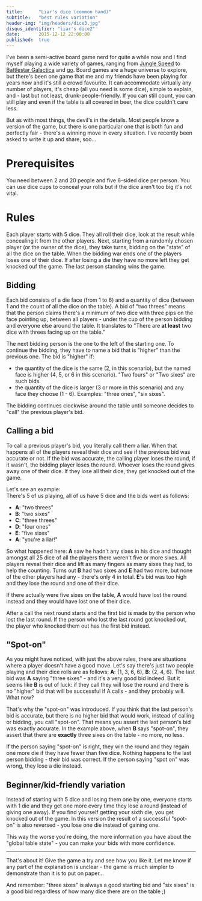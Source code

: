 ```yaml
---
title:      "Liar's dice (common hand)"
subtitle:   "best rules variation"
header-img: "img/headers/dice3.jpg"
disqus_identifier: "liar's dice2"
date:       2015-12-12 22:00:00
published:  true
---
```


I've been a semi-active board game nerd for quite a while now and I find myself playing a wide variety of games, ranging from [Jungle Speed](https://boardgamegeek.com/boardgame/8098/jungle-speed) to [Battlestar Galactica](https://boardgamegeek.com/boardgame/37111/battlestar-galactica) and [go](https://en.wikipedia.org/wiki/Go_%28game%29). Board games are a huge universe to explore, but there's been one game that me and my friends have been playing for years now and it's still a crowd favourite. It can accommodate virtually any number of players, it's cheap (all you need is some dice), simple to explain, and - last but not least, drunk-people-friendly. If you can still count, you can still play and even if the table is all covered in beer, the dice couldn't care less.

But as with most things, the devil's in the details. Most people know a version of the game, but there is one particular one that is both fun and perfectly fair - there's a winning move in every situation. I've recently been asked to write it up and share, soo...

# Prerequisites

You need between 2 and 20 people and five 6-sided dice per person. You can use dice cups to conceal your rolls but if the dice aren't too big it's not vital.

# Rules

Each player starts with 5 dice. They all roll their dice, look at the result while concealing it from the other players. Next, starting from a randomly chosen player (or the owner of the dice), they take turns, bidding on the "state" of all the dice on the table. When the bidding war ends one of the players loses one of their dice. If after losing a die they have no more left they get knocked ouf the game. The last person standing wins the game.

## Bidding

Each bid consists of a die face (from 1 to 6) and a quantity of dice (between 1 and the count of all the dice on the table). A bid of "two threes" means that the person claims there's a minimum of two dice with three pips on the face pointing up, between all players - under the cup of the person bidding and everyone else around the table. It translates to "There are **at least** two dice with threes facing up on the table."

The next bidding person is the one to the left of the starting one. To continue the bidding, they have to name a bid that is "higher" than the previous one. The bid is "higher" if:

- the quantity of the dice is the same (2, in this scenario), but the named face is higher (4, 5, or 6 in this scenario). "Two fours" or "Two sixes" are such bids.
- the quantity of the dice is larger (3 or more in this scenario) and any face they choose (1 - 6). Examples: "three ones", "six sixes".

The bidding continues clockwise around the table until someone decides to "call" the previous player's bid.

## Calling a bid
To call a previous player's bid, you literally call them a liar. When that happens all of the players reveal their dice and see if the previous bid was accurate or not. If the bid was accurate, the calling player loses the round, if it wasn't, the bidding player loses the round. Whoever loses the round gives away one of their dice. If they lose all their dice, they get knocked out of the game.

Let's see an example:  
There's 5 of us playing, all of us have 5 dice and the bids went as follows:  

- **A**: "two threes"
- **B**: "two sixes"
- **C**: "three threes"
- **D**: "four ones"
- **E**: "five sixes"
- **A**: "you're a liar!"

So what happened here: **A** saw he hadn't any sixes in his dice and  thought amongst all 25 dice of all the players there weren't five or more sixes. All players reveal their dice and lift as many fingers as many sixes they had, to help the counting. Turns out **B** had two sixes and **E** had two more, but none of the other players had any - there's only 4 in total. **E**'s bid was too high and they lose the round and one of their dice.
 
If there actually were five sixes on the table, **A** would have lost the round instead and they would have lost one of their dice.

After a call the next round starts and the first bid is made by the person who lost the last round. If the person who lost the last round got knocked out, the player who knocked them out has the first bid instead.

## "Spot-on"
As you might have noticed, with just the above rules, there are situations where a player doesn't have a good move. Let's say there's just two people playing and their dice rolls are as follows: **A**: {1, 3, 6, 6}, **B**: {2, 4, 6}. The last bid was **A** saying "three sixes" - and it's a very good bid indeed. But it seems like **B** is out of luck: if they call they will lose the round and there is no "higher" bid that will be successful if A calls - and they probably will. What now?

That's why the "spot-on" was introduced. If you think that the last person's bid is accurate, but there is no higher bid that would work, instead of calling or bidding, you call "spot-on". That means you assert the last person's bid was exactly accurate. In the example above, when **B** says "spot-on", they assert that there are **exactly** three sixes on the table - no more, no less. 

If the person saying "spot-on" is right, they win the round and they regain one more die if they have fewer than five dice. Nothing happens to the last person bidding - their bid was correct. If the person saying "spot on" was wrong, they lose a die instead.

## Beginner/kid-friendly variation

Instead of starting with 5 dice and losing them one by one, everyone starts with 1 die and they get one more every time they lose a round (instead of giving one away). If you find yourself getting your sixth die, you get knocked out of the game. In this version the result of a successful "spot-on" is also reversed - you lose one die instead of gaining one.

This way the worse you're doing, the more information you have about the "global table state" - you can make your bids with more confidence.

---

That's about it! Give the game a try and see how you like it. Let me know if any part of the explanation is unclear - the game is much simpler to demonstrate than it is to put on paper... 

And remember: "three sixes" is always a good starting bid and "six sixes" is a good bid regardless of how many dice there are on the table ;)


